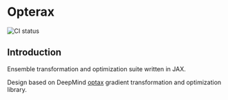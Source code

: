 # Opterax

![CI status](https://github.com/bischtob/opterax/workflows/ci/badge.svg)

## Introduction

Ensemble transformation and optimization suite written in JAX.

Design based on DeepMind [optax](https://github.com/deepmind/optax) gradient transformation and optimization library.

